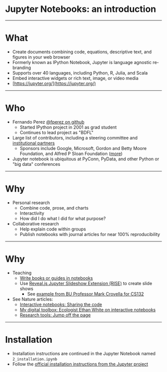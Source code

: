 # Jupyter Notebooks: an introduction

---

# What

* Create documents combining code, equations, descriptive text, and figures in your web browser
* Formerly known as IPython Notebook, Jupyter is language agnostic re-branding
* Supports over 40 languages, including Python, R, Julia, and Scala
* Embed interactive widgets or rich text, image, or video media
* [https://jupyter.org/](https://jupyter.org/)

---

# Who

* Fernando Perez [\@fperez on github](https://github.com/fperez)
    - Started IPython project in 2001 as grad student
    - Continues to lead project as "BDFL"
* Large list of contributors, including a steering committee and [institutional partners](https://github.com/ipython/ipython/wiki/IPEP-29:-Project-Governance#institutional-partners-and-funding)
    - Sponsors include Google, Microsoft, Gordon and Betty Moore Foundation, and Alfred P Sloan Foundation ([more](http://jupyter.org/about.html))
* Jupyter notebook is ubiquitous at PyConn, PyData, and other Python or "big data" conferences

---

# Why

* Personal research
    - Combine code, prose, and charts
    - Interactivity
    - How did I do what I did for what purpose?
* Collaborative research
    - Help explain code within groups
    - Publish notebooks with journal articles for near 100% reproducibility

---

# Why

* Teaching
    - [Write books or guides in notebooks](https://github.com/ipython/ipython/wiki/A-gallery-of-interesting-IPython-Notebooks#entire-books-or-other-large-collections-of-notebooks-on-a-topic)
    - Use [Reveal.js Jupyter Slideshow Extension (RISE)](https://github.com/damianavila/RISE) to create slide shows
        * See [example from BU Professor Mark Crovella for CS132](https://github.com/mcrovella/CS132-Geometric-Algorithms)
* See Nature articles:
    - [Interactive notebooks: Sharing the code](http://www.nature.com/news/interactive-notebooks-sharing-the-code-1.16261)
    - [My digital toolbox: Ecologist Ethan White on interactive notebooks](http://www.nature.com/news/my-digital-toolbox-ecologist-ethan-white-on-interactive-notebooks-1.16015)
    - [Research tools: Jump off the page](http://www.nature.com/naturejobs/science/articles/10.1038/nj7493-523a)

---

# Installation

* Installation instructions are continued in the Jupyter Notebook named `2_installation.ipynb`
* Follow the [official installation instructions from the Jupyter project](http://jupyter.readthedocs.org/en/latest/install.html#how-to-install-jupyter-notebook)
